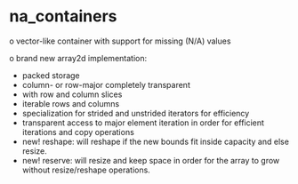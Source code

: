 na_containers
=============

o vector-like container with support for missing (N/A) values

o brand new array2d implementation:
  - packed storage
  - column- or row-major completely transparent
  - with row and column slices 
  - iterable rows and columns
  - specialization for strided and unstrided iterators for efficiency
  - transparent access to major element iteration in order for efficient
    iterations and copy operations
  - new! reshape: will reshape if the new bounds fit inside capacity and else resize.
  - new! reserve: will resize and keep space in order for the array to grow without
    resize/reshape operations.